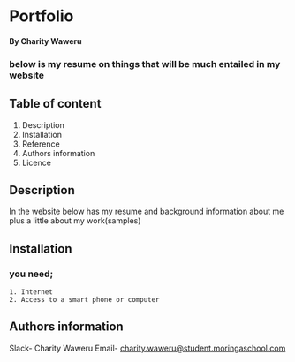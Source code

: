 # Portfolio

#### By Charity Waweru
 ### below is my resume on things that will be much entailed in my website

 ## Table of content

 1. Description
 2. Installation
 3. Reference
 4. Authors information
 5. Licence


## Description
In the website below has my resume and background information about me plus a little about my work(samples)

## Installation
 ### you need;
    1. Internet
    2. Access to a smart phone or computer

## Authors information
Slack- Charity Waweru
Email- charity.waweru@student.moringaschool.com

